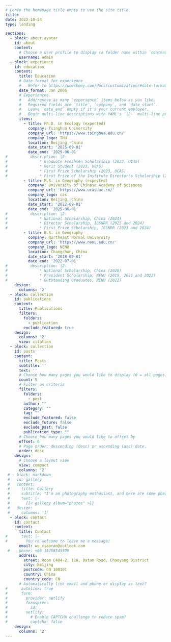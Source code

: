 ```yaml
---
# Leave the homepage title empty to use the site title
title:
date: 2022-10-24
type: landing

sections:
  - block: about.avatar
    id: about
    content:
      # Choose a user profile to display (a folder name within `content/authors/`)
      username: admin
  - block: experience
    id: education
    content:
      title: Education
      # Date format for experience
      #   Refer to https://wowchemy.com/docs/customization/#date-format
      date_format: Jan 2006
      # Experiences.
      #   Add/remove as many `experience` items below as you like.
      #   Required fields are `title`, `company`, and `date_start`.
      #   Leave `date_end` empty if it's your current employer.
      #   Begin multi-line descriptions with YAML's `|2-` multi-line prefix.
      items:
        - title: Ph.D. in Ecology (expected)
          company: Tsinghua University
          company_url: 'https://www.tsinghua.edu.cn/'
          company_logo: THU
          location: Beijing, China
          date_start: '2025-09-01'
          date_end: '2029-06-01'
#          description: |2-
#              * Graduate Freshmen Scholarship (2022, UCAS)
#              * Merit Student (2023, UCAS)
#              * First Prize Scholarship (2023, UCAS)
#              * First Prize of the Institute Director's Scholarship (2023, CAS)
        - title: M.S. in Geography (expected)
          company: University of Chinese Academy of Sciences
          company_url: 'https://www.ucas.ac.cn/'
          company_logo: cas
          location: Beijing, China
          date_start: '2022-09-01'
          date_end: '2025-06-01'
#          description: |2-
#              * National Scholarship, China (2024)
#              * Director Scholarship, IGSNRR (2023 and 2024)
#              * First Prize Scholarship, IGSNRR (2023 and 2024)
        - title: B.S. in Geography
          company: Northeast Normal University
          company_url: 'https://www.nenu.edu.cn/'
          company_logo: NENU
          location: Changchun, China
          date_start: '2018-09-01'
          date_end: '2022-07-01'
#          description: |2-
#              * National Scholarship, China (2020)
#              * President Scholarship, NENU (2019, 2021 and 2022)
#              * Outstanding Graduates, NENU (2022)
    design:
      columns: '2'
  - block: collection
    id: publications
    content:
      title: Publications
      filters:
        folders:
          - publication
        exclude_featured: true
    design:
      columns: '2'
      view: citation
  - block: collection
    id: posts
    content:
      title: Posts
      subtitle: ''
      text: ''
      # Choose how many pages you would like to display (0 = all pages)
      count: 5
      # Filter on criteria
      filters:
        folders:
          - post
        author: ""
        category: ""
        tag: ""
        exclude_featured: false
        exclude_future: false
        exclude_past: false
        publication_type: ""
      # Choose how many pages you would like to offset by
      offset: 0
      # Page order: descending (desc) or ascending (asc) date.
      order: desc
    design:
      # Choose a layout view
      view: compact
      columns: '2'
 # - block: markdown
 #   id: gallery
 #   content:
 #     title: Gallery
 #     subtitle: "I'm an photography enthusiast, and here are some photos I took on my trip. I hope you like them too!️️️️ ❤️❤️❤️"
 #     text: |-
 #       {{< gallery album="photos" >}}
 #   design:
 #     columns: '1'
  - block: contact
    id: contact
    content:
      title: Contact
#      text: |-
#        You're welcome to leave me a message!
      email: wu_xiaoran@outlook.com
 #    phone: +86 15258545595
      address:
        street: Room C404-2, 11A, Datun Road, Chaoyang District
        city: Beijing
        postcode: CN 100101
        country: China
        country_code: CN
      # Automatically link email and phone or display as text?
#      autolink: true
#      form:
#        provider: netlify
#        formspree:
#          id:
#        netlify:
#          # Enable CAPTCHA challenge to reduce spam?
#          captcha: false
    design:
      columns: '2'
---
```

